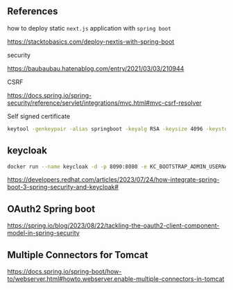 ## References

how to deploy static `next.js` application with `spring boot`

https://stacktobasics.com/deploy-nextjs-with-spring-boot

security

https://baubaubau.hatenablog.com/entry/2021/03/03/210944

CSRF

https://docs.spring.io/spring-security/reference/servlet/integrations/mvc.html#mvc-csrf-resolver

Self signed certificate

```sh
keytool -genkeypair -alias springboot -keyalg RSA -keysize 4096 -keystore springboot.p12 -validity 3650 -storepass password
```

## keycloak

```sh
docker run --name keycloak -d -p 8090:8080 -e KC_BOOTSTRAP_ADMIN_USERNAME=admin -e KC_BOOTSTRAP_ADMIN_PASSWORD=admin quay.io/keycloak/keycloak:26.1.2 start-dev
```

https://developers.redhat.com/articles/2023/07/24/how-integrate-spring-boot-3-spring-security-and-keycloak#

## OAuth2 Spring boot

https://spring.io/blog/2023/08/22/tackling-the-oauth2-client-component-model-in-spring-security

## Multiple Connectors for Tomcat

https://docs.spring.io/spring-boot/how-to/webserver.html#howto.webserver.enable-multiple-connectors-in-tomcat
